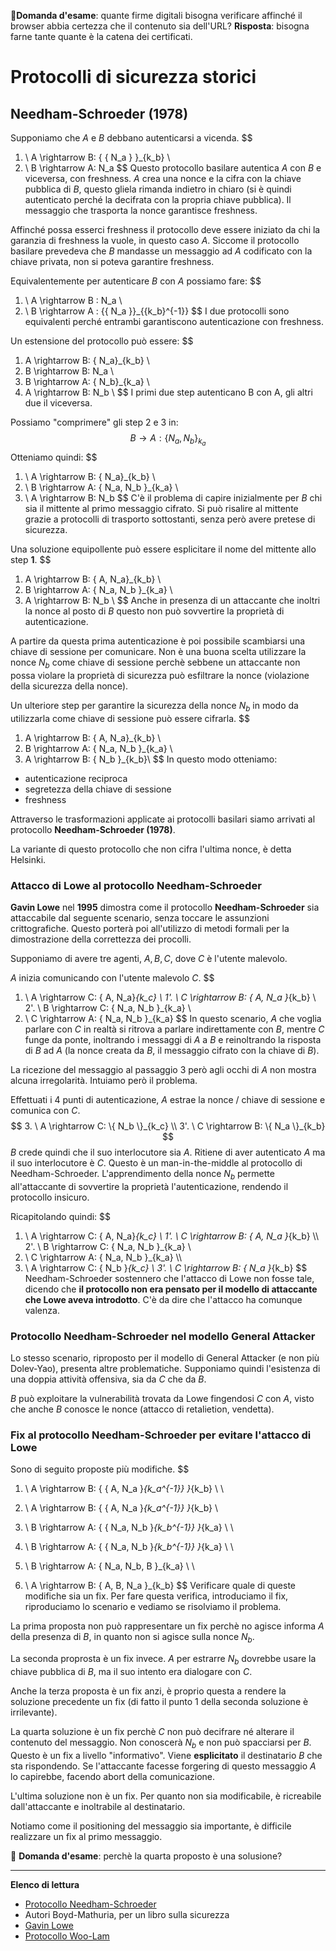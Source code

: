 :pencil:**Domanda d'esame**: quante firme digitali bisogna verificare affinché il browser abbia certezza che il contenuto sia dell'URL?
**Risposta**: bisogna farne tante quante è la catena dei certificati.

# Protocolli di sicurezza storici

## Needham-Schroeder (1978)

Supponiamo che $A$ e $B$ debbano autenticarsi a vicenda.
$$
1. \ A \rightarrow B: { \{ N_a \} }_{k_b} \\
2. \  B \rightarrow A: N_a
$$
Questo protocollo basilare autentica $A$ con $B$ e viceversa, con freshness.
$A$ crea una nonce e la cifra con la chiave pubblica di $B$, questo gliela rimanda indietro in chiaro (si è quindi autenticato perché la decifrata con la propria chiave pubblica). Il messaggio che trasporta la nonce garantisce freshness.

Affinché possa esserci freshness il protocollo deve essere iniziato da chi la garanzia di freshness la vuole, in questo caso $A$.
Siccome il protocollo basilare prevedeva che $B$ mandasse un messaggio ad $A$ codificato con la chiave privata, non si poteva garantire freshness.

Equivalentemente per autenticare $B$ con $A$ possiamo fare:
$$
1. \  A \rightarrow B : N_a \\ 
2. \ B \rightarrow A : {\{ N_a \}}_{{k_b}^{-1}}
$$
I due protocolli sono equivalenti perché entrambi garantiscono autenticazione con freshness.

Un estensione del protocollo può essere:
$$
1. A \rightarrow B: \{ N_a\}_{k_b} \\
2. B \rightarrow B: N_a \\
3. B \rightarrow A: \{ N_b\}_{k_a} \\
4. A \rightarrow B: N_b \\
$$
I primi due step autenticano B con A, gli altri due il viceversa.

Possiamo "comprimere" gli step 2 e 3 in:
$$
B \rightarrow A: \{ N_a, N_b \}_{k_a}
$$
Otteniamo quindi:
$$
1. \ A \rightarrow B: \{ N_a\}_{k_b} \\
2. \ B \rightarrow A: \{ N_a, N_b \}_{k_a} \\
3. \ A \rightarrow B: N_b
$$
C'è il problema di capire inizialmente per $B$ chi sia il mittente al primo messaggio cifrato. Si può risalire al mittente grazie a protocolli di trasporto sottostanti, senza però avere pretese di sicurezza.

Una soluzione equipollente può essere esplicitare il nome del mittente allo step **1**.
$$
1. A \rightarrow B: \{ A, N_a\}_{k_b} \\
2. B \rightarrow A: \{ N_a, N_b \}_{k_a} \\
3. A \rightarrow B: N_b \\
$$
Anche in presenza di un attaccante che inoltri la nonce al posto di $B$ questo non può sovvertire la proprietà di autenticazione.

A partire da questa prima autenticazione è poi possibile scambiarsi una chiave di sessione per comunicare.
Non è una buona scelta utilizzare la nonce $N_b$ come chiave di sessione perchè sebbene un attaccante non possa violare la proprietà di sicurezza può esfiltrare la nonce (violazione della sicurezza della nonce).

Un ulteriore step per garantire la sicurezza della nonce $N_b$ in modo da utilizzarla come chiave di sessione può essere cifrarla.
$$
1. A \rightarrow B: \{ A, N_a\}_{k_b} \\
2. B \rightarrow A: \{ N_a, N_b \}_{k_a} \\
3. A \rightarrow B: \{ N_b \}_{k_b}\\
$$
In questo modo otteniamo:

- autenticazione reciproca
- segretezza della chiave di sessione
- freshness

Attraverso le trasformazioni applicate ai protocolli basilari siamo arrivati al protocollo **Needham-Schroeder (1978)**.

La variante di questo protocollo che non cifra l'ultima nonce, è detta Helsinki.

### Attacco di Lowe al protocollo Needham-Schroeder

**Gavin Lowe** nel **1995** dimostra come il protocollo **Needham-Schroeder** sia attaccabile dal seguente scenario, senza toccare le assunzioni crittografiche. Questo porterà poi all'utilizzo di metodi formali per la dimostrazione della correttezza dei procolli.

Supponiamo di avere tre agenti, $A, B, C$, dove $C$ è l'utente malevolo.

$A$ inizia comunicando con l'utente malevolo $C$.
$$
1. \ A \rightarrow C: \{ A, N_a\}_{k_c} \\
1'. \ C \rightarrow B: \{ A, N_a \}_{k_b} \\
2'. \ B \rightarrow C: \{ N_a, N_b \}_{k_a} \\
2. \ C \rightarrow A: \{ N_a, N_b \}_{k_a}
$$
In questo scenario, $A$ che voglia parlare con $C$ in realtà si ritrova a parlare indirettamente con $B$, mentre $C$ funge da ponte, inoltrando i messaggi di $A$ a $B$ e reinoltrando la risposta di $B$ ad $A$ (la nonce creata da $B$, il messaggio cifrato con la chiave di $B$).

La ricezione del messaggio al passaggio 3 però agli occhi di $A$ non mostra alcuna irregolarità. Intuiamo però il problema.

Effettuati i 4 punti di autenticazione, $A$ estrae la nonce / chiave di sessione e comunica con $C$.
$$
3. \ A \rightarrow C:  \{ N_b \}_{k_c} \\
3'. \ C \rightarrow B: \{ N_a \}_{k_b}
$$
$B$ crede quindi che il suo interlocutore sia $A$. Ritiene di aver autenticato $A$ ma il suo interlocutore è $C$. Questo è un man-in-the-middle al protocollo di Needham-Schroeder.
L'apprendimento della nonce $N_b$ permette all'attaccante di sovvertire la proprietà l'autenticazione, rendendo il protocollo insicuro.

Ricapitolando quindi:
$$
1. \ A \rightarrow C: \{ A, N_a\}_{k_c} \\
1'. \ C \rightarrow B: \{ A, N_a \}_{k_b} \\\\
2'. \ B \rightarrow C: \{ N_a, N_b \}_{k_a} \\
2. \ C \rightarrow A: \{ N_a, N_b \}_{k_a} \\\\
3. \ A \rightarrow C:  \{ N_b \}_{k_c} \\
3'. \ C \rightarrow B: \{ N_a \}_{k_b}
$$
Needham-Schroeder sostennero che l'attacco di Lowe non fosse tale, dicendo che **il protocollo non era pensato per il modello di attaccante che Lowe aveva introdotto**. C'è da dire che l'attacco ha comunque valenza.

### Protocollo Needham-Schroeder nel modello General Attacker

Lo stesso scenario, riproposto per il modello di General Attacker (e non più Dolev-Yao), presenta altre problematiche.
Supponiamo quindi l'esistenza di una doppia attività offensiva, sia da $C$ che da $B$.

$B$ può exploitare la vulnerabilità trovata da Lowe fingendosi $C$ con $A$, visto che anche $B$ conosce le nonce (attacco di retalietion, vendetta).

### Fix al protocollo Needham-Schroeder per evitare l'attacco di Lowe

Sono di seguito proposte più modifiche.
$$
1. \ A \rightarrow B: \{ \{ A, N_a \}_{k_a^{-1}} \}_{k_b} \\ \\

1.  \ A \rightarrow B: \{ \{ A, N_a \}_{k_a^{-1}} \}_{k_b} \\
2.  \ B \rightarrow A: \{ \{ N_a, N_b \}_{k_b^{-1}} \}_{k_a} \\ \\

2. \ B \rightarrow A: \{ \{ N_a, N_b \}_{k_b^{-1}} \}_{k_a} \\ \\

2. \ B \rightarrow A: \{ N_a, N_b, B \}_{k_a} \\ \\

1. \ A \rightarrow B: \{ A, B, N_a \}_{k_b}
$$
Verificare quale di queste modifiche sia un fix.
Per fare questa verifica, introduciamo il fix, riproduciamo lo scenario e vediamo se risolviamo il problema.

La prima proposta non può rappresentare un fix perchè no agisce informa $A$ della presenza di $B$, in quanto non si agisce sulla nonce $N_b$.

La seconda proprosta è un fix invece. $A$ per estrarre $N_b$ dovrebbe usare la chiave pubblica di $B$, ma il suo intento era dialogare con $C$.

Anche la terza proposta è un fix anzi, è proprio questa a rendere la soluzione precedente un fix (di fatto il punto 1 della seconda soluzione è irrilevante).

La quarta soluzione è un fix perchè $C$ non può decifrare né alterare il contenuto del messaggio. Non conoscerà $N_b$ e non può spacciarsi per $B$. Questo è un fix a livello "informativo". Viene **esplicitato** il destinatario $B$ che sta rispondendo.
Se l'attaccante facesse forgering di questo messaggio $A$ lo capirebbe, facendo abort della comunicazione.

L'ultima soluzione non è un fix. Per quanto non sia modificabile, è ricreabile dall'attaccante e inoltrabile al destinatario.

Notiamo come il positioning del messaggio sia importante, è difficile realizzare un fix al primo messaggio.

:pencil: **Domanda d'esame**: perchè la quarta proposto è una solusione?

------

**Elenco di lettura**

- [Protocollo Needham-Schroeder](https://it.wikipedia.org/wiki/Protocollo_di_Needham-Schroeder)
- Autori Boyd-Mathuria, per un libro sulla sicurezza
- [Gavin Lowe](https://en.wikipedia.org/wiki/Gavin_Lowe_(computer_scientist))
- [Protocollo Woo-Lam](https://it.wikipedia.org/wiki/Protocollo_Woo-Lam)